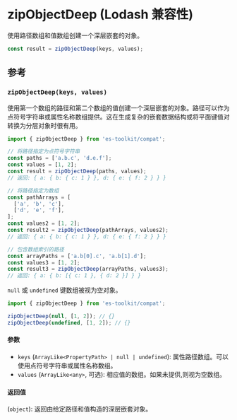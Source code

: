 # zipObjectDeep (Lodash 兼容性)

使用路径数组和值数组创建一个深层嵌套的对象。

```typescript
const result = zipObjectDeep(keys, values);
```

## 参考

### `zipObjectDeep(keys, values)`

使用第一个数组的路径和第二个数组的值创建一个深层嵌套的对象。路径可以作为点符号字符串或属性名称数组提供。这在生成复杂的嵌套数据结构或将平面键值对转换为分层对象时很有用。

```typescript
import { zipObjectDeep } from 'es-toolkit/compat';

// 将路径指定为点符号字符串
const paths = ['a.b.c', 'd.e.f'];
const values = [1, 2];
const result = zipObjectDeep(paths, values);
// 返回: { a: { b: { c: 1 } }, d: { e: { f: 2 } } }

// 将路径指定为数组
const pathArrays = [
  ['a', 'b', 'c'],
  ['d', 'e', 'f'],
];
const values2 = [1, 2];
const result2 = zipObjectDeep(pathArrays, values2);
// 返回: { a: { b: { c: 1 } }, d: { e: { f: 2 } } }

// 包含数组索引的路径
const arrayPaths = ['a.b[0].c', 'a.b[1].d'];
const values3 = [1, 2];
const result3 = zipObjectDeep(arrayPaths, values3);
// 返回: { a: { b: [{ c: 1 }, { d: 2 }] } }
```

`null` 或 `undefined` 键数组被视为空对象。

```typescript
import { zipObjectDeep } from 'es-toolkit/compat';

zipObjectDeep(null, [1, 2]); // {}
zipObjectDeep(undefined, [1, 2]); // {}
```

#### 参数

- `keys` (`ArrayLike<PropertyPath> | null | undefined`): 属性路径数组。可以使用点符号字符串或属性名称数组。
- `values` (`ArrayLike<any>`, 可选): 相应值的数组。如果未提供,则视为空数组。

#### 返回值

(`object`): 返回由给定路径和值构造的深层嵌套对象。
